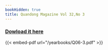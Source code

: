 ```yaml
--- 
bookHidden: true
title: Quandong Magazine Vol 32,No 3
--- 
```

 
### [Dowload it here](/yearbooks/Q06-3.pdf)
 
{{< embed-pdf url="/yearbooks/Q06-3.pdf" >}}
